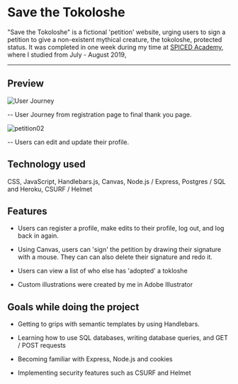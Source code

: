 # Save the Tokoloshe

"Save the Tokoloshe" is a fictional 'petition' website, urging users to sign a petition to give a non-existent mythical creature, the tokoloshe, protected status. It was completed in one week during my time at [SPICED Academy](https://www.spiced.academy/program/full-stack-web-development/), where I studied from July - August 2019,

---

## Preview

![User Journey](https://user-images.githubusercontent.com/45455994/66560657-1a282a00-eb58-11e9-83ef-d5e14e419b4b.gif)

-- User Journey from registration page to final thank you page.

![petition02](https://user-images.githubusercontent.com/45455994/66560801-6d01e180-eb58-11e9-890d-f95e165fad52.gif)

-- Users can edit and update their profile.

## Technology used

CSS, JavaScript, Handlebars.js, Canvas, Node.js / Express, Postgres / SQL and Heroku, CSURF / Helmet

## Features

-   Users can register a profile, make edits to their profile, log out, and log back in again.

-   Using Canvas, users can 'sign' the petition by drawing their signature with a mouse. They can can also delete their signature and redo it.

-   Users can view a list of who else has 'adopted' a tokloshe

-   Custom illustrations were created by me in Adobe Illustrator


## Goals while doing the project

-   Getting to grips with semantic templates by using Handlebars.

-   Learning how to use SQL databases, writing database queries, and GET / POST requests

-   Becoming familiar with Express, Node.js and cookies

-   Implementing security features such as CSURF and Helmet

